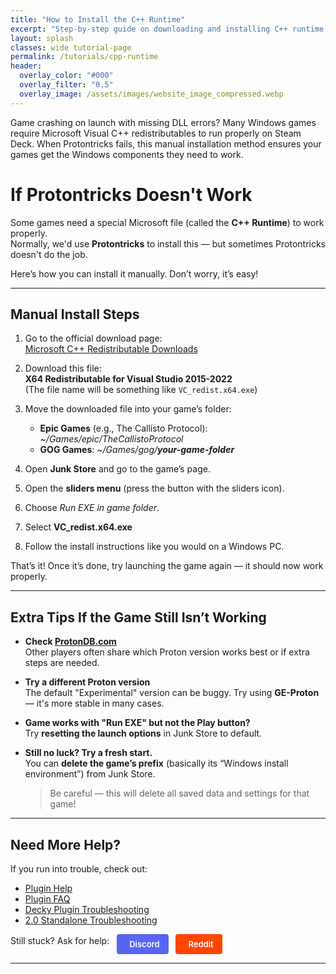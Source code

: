 ```yaml
---
title: "How to Install the C++ Runtime"
excerpt: "Step-by-step guide on downloading and installing C++ runtime dependency"
layout: splash
classes: wide tutorial-page
permalink: /tutorials/cpp-runtime 
header:
  overlay_color: "#000"
  overlay_filter: "0.5"
  overlay_image: /assets/images/website_image_compressed.webp
---
```

<div class="spacer mt-4"></div>

Game crashing on launch with missing DLL errors? Many Windows games require Microsoft Visual C++ redistributables to run properly on Steam Deck. When Protontricks fails, this manual installation method ensures your games get the Windows components they need to work.

# If Protontricks Doesn't Work

Some games need a special Microsoft file (called the **C++ Runtime**) to work properly.  
Normally, we'd use **Protontricks** to install this — but sometimes Protontricks doesn't do the job.

Here’s how you can install it manually. Don’t worry, it’s easy!

---

## Manual Install Steps

1. Go to the official download page:  
    [Microsoft C++ Redistributable Downloads](https://learn.microsoft.com/en-us/cpp/windows/latest-supported-vc-redist?view=msvc-170)

2. Download this file:  
   **X64 Redistributable for Visual Studio 2015-2022**  
   (The file name will be something like `VC_redist.x64.exe`)

3. Move the downloaded file into your game’s folder:  
   - **Epic Games** (e.g., The Callisto Protocol): *~/Games/epic/TheCallistoProtocol*
   - **GOG Games**:  *~/Games/gog/**your-game-folder***

4. Open **Junk Store** and go to the game’s page.

5. Open the **sliders menu** (press the button with the sliders icon).

6. Choose *Run EXE in game folder*.

7. Select **VC_redist.x64.exe**

8. Follow the install instructions like you would on a Windows PC.

That’s it! Once it’s done, try launching the game again — it should now work properly.

---

## Extra Tips If the Game Still Isn’t Working

- **Check [ProtonDB.com](https://www.protondb.com)**  
  Other players often share which Proton version works best or if extra steps are needed.

- **Try a different Proton version**  
  The default "Experimental" version can be buggy. Try using **GE-Proton** — it's more stable in many cases.

- **Game works with "Run EXE" but not the Play button?**  
  Try **resetting the launch options** in Junk Store to default.

- **Still no luck? Try a fresh start.**  
  You can **delete the game’s prefix** (basically its “Windows install environment”) from Junk Store.  
  > Be careful — this will delete all saved data and settings for that game!

---

## Need More Help?

If you run into trouble, check out:
- [Plugin Help](/deckyhelp)
- [Plugin FAQ](/faq/decky/)
- [Decky Plugin Troubleshooting](/troubleshooting/decky/)
- [2.0 Standalone Troubleshooting](/troubleshooting/v2/)

Still stuck? Ask for help: 
<a href="https://discord.gg/6mRUhR6Teh" target="_blank" rel="noopener" class="community-btn discord-btn">
  <i class="fab fa-discord" style="margin-right: 6px;"></i> Discord
</a>
<a href="https://www.reddit.com/r/JunkStore/" target="_blank" rel="noopener" class="community-btn reddit-btn">
  <i class="fab fa-reddit" style="margin-right: 6px;"></i> Reddit
</a>

---


<style>
.community-btn {
  display: inline-flex;
  align-items: center;
  padding: 6px 12px;
  border-radius: 4px;
  text-decoration: none;
  font-weight: 600;
  font-size: 13px;
  transition: all 0.2s ease;
  border: 2px solid transparent;
  margin-left: 8px;
  color: white;
}

.discord-btn {
  background: #5865f2;
  color: white !important;
}

.reddit-btn {
  background: #ff4500;
  color: white !important;
}

.community-btn:hover {
  transform: translateY(-1px);
  box-shadow: 0 4px 12px rgba(0, 0, 0, 0.3);
  text-decoration: none;
  color: white;
  opacity: 0.9;
}
</style>
